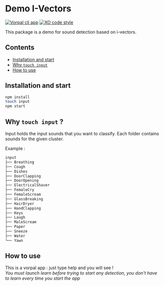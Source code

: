 # Demo I-Vectors

[![Vorpal cli app](https://img.shields.io/badge/cli--app-vorpal-ff69b4.svg)](http://vorpal.js.org/)
[![XO code style](https://img.shields.io/badge/code_style-XO-5ed9c7.svg)](https://github.com/sindresorhus/xo)


This package is a demo for sound detection based on i-vectors.

## Contents
* [Installation and start](#installation-and-start)
* [Why `touch input`](#why-touch-input)
* [How to use](#how-to-use)

## Installation and start
```sh
npm install
touch input
npm start
```

## Why `touch input` ?
Input holds the input sounds that you want to classify.
Each folder contains sounds for the given cluster.

Example : 
```sh
input
├── Breathing
├── Cough
├── Dishes
├── DoorClapping
├── DoorOpening
├── ElectricalShaver
├── FemaleCry
├── FemaleScream
├── GlassBreaking
├── HairDryer
├── HandClapping
├── Keys
├── Laugh
├── MaleScream
├── Paper
├── Sneeze
├── Water
└── Yawn
```

## How to use
This is a vorpal app : just type help and you will see !  
*You must launch learn before trying to start any detection,
you don't have to learn every time you start the app*
